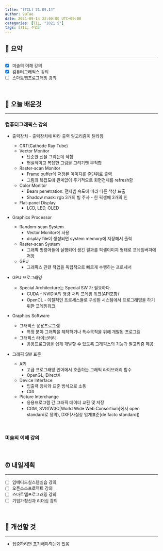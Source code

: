 ```yaml
---
title: "[TIL] 21.09.14"
author: 9uTae
date: 2021-09-14 22:00:00 UTC+09:00
categories: [TIL, "2021.9"]
tags: [TIL, 수업]
---
```


## 🏁 요약

---

- [x] 미술의 이해 강의
- [x] 컴퓨터그래픽스 강의
- [ ] 스마트앱프로그래밍 강의

<br>

## 📑 오늘 배운것

---

### 컴퓨터그래픽스 강의

- 출력장치 - 출력장치에 따라 출력 알고리즘이 달라짐
    - CRT(Cathode Ray Tube)
    - Vector Monitor
        - 단순한 선을 그리는데 적합
        - 현실적이고 복잡한 그림을 그리기엔 부적합
    - Raster-scan Monitor
        - Frame buffer에 저장된 이미지를 줄단위로 출력
        - 그림의 복잡도에 관계없이 주기적으로 화면전체를 refresh함
    - Color Monitor
        - Beam penetration: 전자빔 속도에 따라 다른 색상 표출
        - Shadow mask: rgb 3개의 빔 주사 - 한 픽셀에 3개의 인
    - Flat-panel Display
        - LCD, LED, OLED

- Graphics Processor
    - Random-scan System
        - Vector Monitor에 사용
        - display file이 생성되면 system memory에 저장해서 출력
    - Raster-scan System
        - 그래픽 명령어들이 실행되어 생긴 결과를 픽셀이미지 형태로 프레임버퍼에 저장
    - GPU
        - 그래픽스 관련 작업을 독립적으로 빠르게 수행하는 프로세서

- GPU 프로그래밍
    - Special Architecture는 Special SW 가 필요하다.
        - CUDA - NVIDIA의 병령 처리 프레임 워크(API포함)
        - OpenCL - 이질적인 프로세스들로 구성된 시스템에서 프로그래밍을 하기위한 프레임워크

- Graphics Software
    - 그래픽스 응용프로그램
        - 특정 분야 그래픽을 제작하거나 특수목적을 위해 개발된 프로그램
    - 그래픽스 라이브러리
        - 응용프로그램을 쉽게 개발할 수 있도록 그래픽스의 기능과 알고리즘 제공
    
- 그래픽 SW 표준
    - API
        - 고급 프로그래밍 언어에서 호출하는 그래픽 라이브러리 함수
        - OpenGL, DirectX
    - Device Interface
        - 입출력 장치와 표준 방식으로 소통
        - CGI
    - Picture Interchange
        - 응용프로그램 간 그래픽 데이터 교환 및 저장
        - CGM, SVG(W3C[World Wide Web Consortium]에서 open standard로 정의), DXF(사실상 업계표준[de facto standard])

<br>

### 미술의 이해 강의

<br>

## ⏰ 내일계획

---

- [ ] 임베디드실스템실습 강의
- [ ] 오픈소스프로젝트 강의
- [ ] 스마트앱프로그래밍 강의
- [ ] 기업가정신과 리더십 강의

<br>

## 🧷 개선할 것

---

- 집중하려면 포기해야되는게 있음

<br>